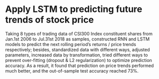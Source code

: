 # Apply LSTM to predicting future trends of stock price
Taking 8 types of trading data of CSI300 Index constituent shares from Jan.1st 2006 to Jul.31st 2018 as samples, constructed RNN and LSTM models to predict the next rolling period’s returns / price trends respectively; besides, standardized data with different ways, adjusted parameters, increased data by transformation, tried different ways to prevent over-fitting (dropout & L2 regularization) to optimize prediction accuracy. As a result, it found that prediction on price trends performed much better, and the out-of-sample test accuracy reached 73%.  
